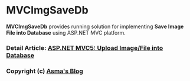 # MVCImgSaveDb
**MVCImgSaveDb** provides running solution for implementing **Save Image File into Database** using ASP.NET MVC platform.

### Detail Article: [ASP.NET MVC5: Upload Image/File into Database](https://bit.ly/2AoN6DZ)

### Copyright (c) [Asma's Blog](https://www.asmak9.com/)
